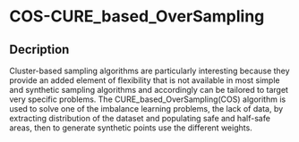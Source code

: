 # COS-CURE_based_OverSampling

## Decription
Cluster-based sampling algorithms are particularly interesting because they provide an added element of flexibility 
that is not available in most simple and synthetic sampling algorithms and accordingly can be tailored to target
very specific problems.
The CURE_based_OverSampling(COS) algorithm is used to solve one of the imbalance learning problems, the lack of data,
by extracting distribution of the dataset and populating safe and half-safe areas, then to generate synthetic points
use the different weights.


